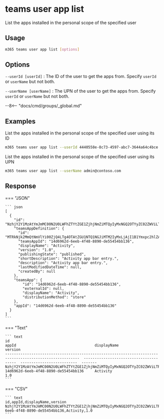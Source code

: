 # teams user app list

List the apps installed in the personal scope of the specified user

## Usage

```sh
m365 teams user app list [options]
```

## Options

`--userId [userId]`
: The ID of the user to get the apps from. Specify `userId` or `userName` but not both.

`--userName [userName]`
: The UPN of the user to get the apps from. Specify `userId` or `userName` but not both.

--8<-- "docs/cmd/groups/_global.md"

## Examples

List the apps installed in the personal scope of the specified user using its ID

```sh
m365 teams user app list --userId 4440558e-8c73-4597-abc7-3644a64c4bce
```

List the apps installed in the personal scope of the specified user using its UPN

```sh
m365 teams user app list --userName admin@contoso.com
```

## Response

=== "JSON"

    ``` json
    [
      {
        "id": "NzhjY2Y1MzAtYmJmMC00N2U0LWFhZTYtZGE1ZjhjNmZiMTQyIyMxNGQ2OTYyZC02ZWViLTRmNDgtODg5MC1kZTU1NDU0YmIxMzY=",
        "teamsAppDefinition": {
          "id": "MTRkNjk2MmQtNmVlYi00ZjQ4LTg4OTAtZGU1NTQ1NGJiMTM2IyMxLjAjI1B1Ymxpc2hlZA==",
          "teamsAppId": "14d6962d-6eeb-4f48-8890-de55454bb136",
          "displayName": "Activity",
          "version": "1.0",
          "publishingState": "published",
          "shortDescription": "Activity app bar entry.",
          "description": "Activity app bar entry.",
          "lastModifiedDateTime": null,
          "createdBy": null
        },
        "teamsApp": {
            "id": "14d6962d-6eeb-4f48-8890-de55454bb136",
            "externalId": null,
            "displayName": "Activity",
            "distributionMethod": "store"
        },
        "appId": "14d6962d-6eeb-4f48-8890-de55454bb136"
      }
    ]
    ```

=== "Text"

    ``` text
    id                                                                                                        appId                                    displayName                 version
    --------------------------------------------------------------------------------------------------------  ---------------------------------------  --------------------------  -------
    NzhjY2Y1MzAtYmJmMC00N2U0LWFhZTYtZGE1ZjhjNmZiMTQyIyMxNGQ2OTYyZC02ZWViLTRmNDgtODg5MC1kZTU1NDU0YmIxMzY=      14d6962d-6eeb-4f48-8890-de55454bb136     Activity                    1.0
    ```

=== "CSV"

    ``` text
    id,appId,displayName,version
    NzhjY2Y1MzAtYmJmMC00N2U0LWFhZTYtZGE1ZjhjNmZiMTQyIyMxNGQ2OTYyZC02ZWViLTRmNDgtODg5MC1kZTU1NDU0YmIxMzY=,14d6962d-6eeb-4f48-8890-de55454bb136,Activity,1.0
    ```

